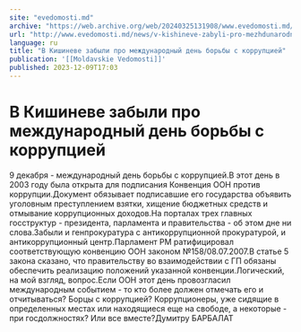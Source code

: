 ```yaml
---
site: "evedomosti.md"
archive: "https://web.archive.org/web/20240325131908/www.evedomosti.md/news/v-kishineve-zabyli-pro-mezhdunarodnyj-den-borby-s-korrupciej"
url: "http://www.evedomosti.md/news/v-kishineve-zabyli-pro-mezhdunarodnyj-den-borby-s-korrupciej"
language: ru
title: "В Кишиневе забыли про международный день борьбы с коррупцией"
publication: '[[Moldavskie Vedomosti]]'
published: 2023-12-09T17:03
---
```


# В Кишиневе забыли про международный день борьбы с коррупцией

9 декабря - международный день борьбы с коррупцией.В этот день в 2003 году была открыта для подписания Конвенция ООН против коррупции.Документ обязывает подписавшие его государства объявить уголовным преступлением взятки, хищение бюджетных средств и отмывание коррупционных доходов.На порталах трех главных госструктур - президента, парламента и правительства - об этом дне ни слова.Забыли и генпрокуратура с антикоррупционной прокуратурой, и антикоррупционный центр.Парламент РМ ратифицировал соответствующую конвенцию ООН законом №158/08.07.2007.В статье 5 закона сказано, что правительству во взаимодействии с ГП обязаны обеспечить реализацию положений указанной конвенции.Логический, на мой взгляд, вопрос.Если ООН этот день провозгласил международным событием - то кто более должен отмечать его и отчитываться? Борцы с коррупцией? Коррупционеры, уже сидящие в определенных местах или находящиеся еще на свободе, а некоторые - при госдолжностях? Или все вместе?Думитру БАРБАЛАТ